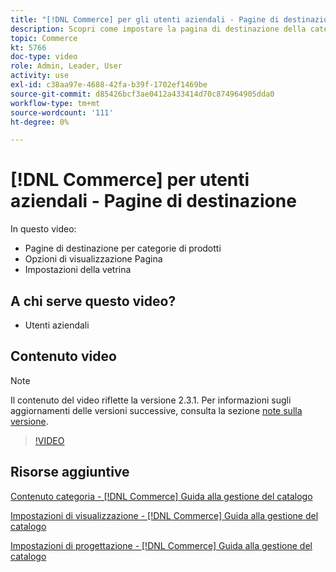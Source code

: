 ```yaml
---
title: "[!DNL Commerce] per gli utenti aziendali - Pagine di destinazione"
description: Scopri come impostare la pagina di destinazione della categoria e controllarne l’aspetto.
topic: Commerce
kt: 5766
doc-type: video
role: Admin, Leader, User
activity: use
exl-id: c38aa97e-4688-42fa-b39f-1702ef1469be
source-git-commit: d85426bcf3ae0412a433414d70c874964905dda0
workflow-type: tm+mt
source-wordcount: '111'
ht-degree: 0%

---
```


# [!DNL Commerce] per utenti aziendali - Pagine di destinazione

In questo video:

- Pagine di destinazione per categorie di prodotti
- Opzioni di visualizzazione Pagina
- Impostazioni della vetrina

## A chi serve questo video?

- Utenti aziendali

## Contenuto video

>[!NOTE]
>
>Il contenuto del video riflette la versione 2.3.1. Per informazioni sugli aggiornamenti delle versioni successive, consulta la sezione [note sulla versione](https://experienceleague.adobe.com/docs/commerce-operations/release/notes/overview.html).

>[!VIDEO](https://video.tv.adobe.com/v/36388?quality=12&learn=on)

## Risorse aggiuntive

[Contenuto categoria - [!DNL Commerce] Guida alla gestione del catalogo](https://experienceleague.adobe.com/docs/commerce-admin/catalog/categories/create/categories-content-settings.html)

[Impostazioni di visualizzazione - [!DNL Commerce] Guida alla gestione del catalogo](https://experienceleague.adobe.com/docs/commerce-admin/catalog/categories/create/categories-display-settings.html)

[Impostazioni di progettazione - [!DNL Commerce] Guida alla gestione del catalogo](https://experienceleague.adobe.com/docs/commerce-admin/catalog/categories/create/categories-custom-design.html)
